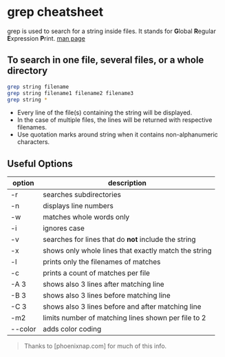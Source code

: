 # grep cheatsheet

grep is used to search for a string inside files.
It stands for **G**lobal **R**egular **E**xpression **P**rint.
[man page]
## To search in one file, several files, or a whole directory
```sh
grep string filename
grep string filename1 filename2 filename3
grep string *
```
* Every line of the file(s) containing the string will be displayed.
* In the case of multiple files, the lines will be returned with respective filenames.
* Use quotation marks around string when it contains non-alphanumeric characters.

## Useful Options
| option | description |
| ------ | ----------- |
| -r | searches subdirectories |
| -n | displays line numbers |
| -w | matches whole words only |
| -i | ignores case |
| -v | searches for lines that do **not** include the string |
| -x | shows only whole lines that exactly match the string |
| -l | prints only the filenames of matches |
| -c | prints a count of matches per file |
| -A 3 | shows also 3 lines after matching line |
| -B 3 | shows also 3 lines before matching line |
| -C 3 | shows also 3 lines before and after matching line |
| -m2 | limits number of matching lines shown per file to 2 |
| --color | adds color coding |

> Thanks to [phoenixnap.com] for much of this info.

[//]: # (These are reference links used in the body of this note and get stripped out when the markdown processor does its job. There is no need to format nicely because it shouldn't be seen. Thanks SO - http://stackoverflow.com/questions/4823468/store-comments-in-markdown-syntax)

   [man page]: <https://man7.org/linux/man-pages/man1/grep.1.html>
   [phoenixmap.com]: <https://phoenixnap.com/kb/grep-command-linux-unix-examples>

